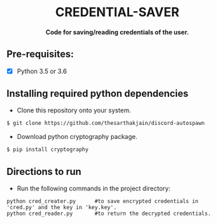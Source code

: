 <p align="center">
	<h1 align="center"> CREDENTIAL-SAVER </h1>
  <h4 align="center"> Code for saving/reading credentials of the user. <h4>
</p>


## Pre-requisites:
- [X] Python 3.5 or 3.6
 
 
## Installing required python dependencies

- Clone this repository onto your system.
```bash
$ git clone https://github.com/thesarthakjain/discord-autospawn
```
- Download python cryptography package.
```bash
$ pip install cryptography
```


## Directions to run

- Run the following commands in the project directory:
```
python cred_creater.py		#to save encrypted credentials in 'cred.py' and the key in 'key.key'.
python cred_reader.py		#to return the decrypted credentials.
```

